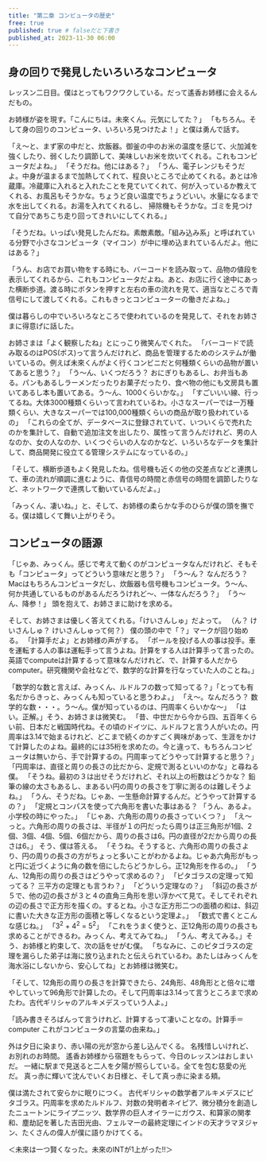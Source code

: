 ```yaml
---
title: "第二章 コンピュータの歴史"
free: true
published: true # falseだと下書き
published_at: 2023-11-30 06:00
---
```


## 身の回りで発見したいろいろなコンピュータ
レッスン二日目。僕はとってもワクワクしている。だって遙香お姉様に会えるんだもの。

お姉様が姿を現す。「こんにちは。未來くん。元気にしてた？」
「もちろん。そして身の回りのコンピュータ、いろいろ見つけたよ！」と僕は勇んで話す。

「え〜と、まず家の中だと、炊飯器。御釜の中のお米の温度を感じて、火加減を強くしたり、弱くしたり調節して、美味しいお米を炊いてくれる。これもコンピュータだよね。」
「そうだね。他にはある？」
「うん、電子レンジもそうだよ。中身が温まるまで加熱してくれて、程良いところで止めてくれる。あとは冷蔵庫。冷蔵庫に入れると入れたことを見ていてくれて、何が入っているか教えてくれる、お風呂もそうかな。ちょうど良い温度でちょうどいい。水量になるまで水を出してくれる。お湯を入れてくれるし、 掃除機もそうかな。ゴミを見つけて自分であちこち走り回ってきれいにしてくれる。」

「そうだね。いっぱい発見したんだね。素敵素敵。「組み込み系」と呼ばれている分野で小さなコンピュータ（マイコン）が中に埋め込まれているんだよ。他にはある？」

「うん、お店でお買い物をする時にも、バーコードを読み取って、品物の値段を表示してくれるから、これもコンピュータだよね。あと、お店に行く途中にあった横断歩道。渡る時にボタンを押すと左右の車の流れを見て、適当なところで青信号にして渡してくれる。これもきっとコンピューターの働きだよね。」

僕は暮らしの中でいろいろなところで使われているのを発見して、それをお姉さまに得意げに話した。

お姉さまは「よく観察したね」とにっこり微笑んでくれた。
「バーコードで読み取るのはPOS(ポス)って言うんだけれど、商品を管理するためのシステムが働いているの。例えば未來くんがよく行くコンビニだと何種類くらいの品物が置いてあると思う？」
「う〜ん、いくつだろう？ おにぎりもあるし、お弁当もある。パンもあるしラーメンだったりお菓子だったり、食べ物の他にも文房具も置いてあるし本も置いてある。う〜ん、1000くらいかな。」
「すごいいい線、行ってるね。大体3000種類くらいって言われているわ。小さなスーパーでは一万種類くらい、大きなスーパーでは100,000種類くらいの商品が取り扱われているの」
「これらの全てが、データベースに登録されていて、いついくらで売れたのかを集計して、自動で追加注文を出したり、属性って言うんだけれど、男の人なのか、女の人なのか、いくつぐらいの人なのかなど、いろいろなデータを集計して、商品開発に役立てる管理システムになっているの。」

「そして、横断歩道もよく発見したね。信号機も近くの他の交差点などと連携して、車の流れが順調に進むように、青信号の時間と赤信号の時間を調節したりなど、ネットワークで連携して動いているんだよ。」

「みっくん、凄いね。」と、そして、お姉様の柔らかな手のひらが僕の頭を撫でる。僕は嬉しくて舞い上がりそう。

## コンピュータの語源
「じゃあ、みっくん。感じで考えて動くのがコンピュータなんだけれど、そもそも「コンピュータ」ってどういう意味だと思う？」
「う〜ん？ なんだろう？ Macはもちろんコンピュータだし、炊飯器も信号機もコンピュータ。う〜ん、何か共通しているものがあるんだろうけれど〜、一体なんだろう？」
「う〜ん、降参！」
頭を抱えて、お姉さまに助けを求める。

そして、お姉さまは優しく答えてくれる。「けいさんしゅ」だよって。
（ん？ けいさんしゅ？ けいさんしゅって何？） 僕の頭の中で「？」マークが回り始める。
「計算手だよ」とお姉様の声がする。
「ボールを投げる人の事は投手。車を運転する人の事は運転手って言うよね。計算をする人は計算手って言ったの。英語でcomputeは計算するって意味なんだけれど、で、計算する人だから computer。研究機関や会社などで、数学的な計算を行なっていた人のことね。」

「数学的な数と言えば、みっくん、ルドルフの数って知ってる？」「とっても有名だからきっと、みっくんも知っていると思うわよ。」
「え〜。なんだろう？ 数学的な数・・・。う〜ん。僕が知っているのは、円周率くらいかな〜」
「はい。正解。」そう、お姉さまは微笑む。
「昔、中世だから今から四、五百年くらい前、日本だと戦国時代ね。その頃のドイツに、ルドルフと言う人がいたの。円周率は3.14で始まるけれど、どこまで続くのかすごく興味があって、生涯をかけて計算したのよね。最終的には35桁を求めたの。今と違って、もちろんコンピュータは無いから、手で計算するの。円周率ってどうやって計算すると思う？」
「円周率は、直径と周りの長さの比だから、定規で測るといいのかな」と尋ねる僕。
「そうね。最初の３は出せそうだけれど、それ以上の桁数はどうかな？ 鉛筆の線の太さもあるし、まあるい円の周りの長さを丁寧に測るのは難しそうよね。」
「うん、そうだね。じゃあ、一生懸命計算するんだ。どうやって計算するの？」
「定規とコンパスを使って六角形を書いた事はある？
「うん、あるよ。小学校の時にやった。」
「じゃあ、六角形の周りの長さっていくつ？」
「え〜っと。六角形の周りの長さは、半径が１の円だったら周りは正三角形が1個、2個、3個、4個、5個、6個だから、周りの長さは6。円の直径が2だから周りの長さは6。」
そう、僕は答える。
「そうね。そうすると、六角形の周りの長さより、円の周りの長さの方がちょっと多いことがわかるよね。じゃあ六角形がもっと円に近づくように角の数を倍にしたらどうかしら。正12角形を作るの。」
「うん、12角形の周りの長さはどうやって求めるの？」
「ピタゴラスの定理って知ってる？ 三平方の定理とも言うわ？」
「どういう定理なの？」
「斜辺の長さが５で、他の辺の長さが３と４の直角三角形を思い浮かべて見て。そしてそれぞれの辺の長さで正方形を描くの。するとね。小さな正方形二つの面積の和は、斜辺に書いた大きな正方形の面積と等しくなるという定理よ。」
「数式で書くとこんな感じね。」
「3<sup>2</sup> + 4<sup>2</sup> = 5<sup>2</sup>」
「これをうまく使うと、正12角形の周りの長さも求めることができるわ。みっくん、考えてみてね。」
「うん、考えてみる。」そう、お姉様と約束して、次の話をせがむ僕。
「ちなみに、このピタゴラスの定理を漏らした弟子は海に放り込まれたと伝えられているわ。あたしはみっくんを海水浴にしないから、安心してね」とお姉様は微笑む。

「そして、12角形の周りの長さを計算できたら、24角形、48角形とと倍々に増やしていって96角形で計算したの。そして円周率は3.14って言うところまで求めたわ。古代ギリシャのアルキメデスっていう人よ。」

「読み書きそろばんって言うけれど、計算するって凄いことなの。計算手＝computer これがコンピュータの言葉の由来ね。」

外は夕日に染まり、赤い陽の光が窓から差し込んでくる。
名残惜しいけれど、お別れのお時間。
遙香お姉様から宿題をもらって、今日のレッスンはおしまいだ。
一緒に駅まで見送ると二人を夕陽が照らしている。全てを包む慈愛の光だ。
真っ赤に輝いて沈んでいくお日様と、そして真っ赤に染まる頬。

僕は満たされて安らかに眠りにつく。
古代ギリシャの数学者アルキメデスにピタゴラス。円周率を求めたルドルフ、対数の発明者ネイピア、微分積分を創造したニュートンにライプニッツ、数学界の巨人オイラーにガウス、和算家の関孝和、塵劫記を著した吉田光由、フェルマーの最終定理にインドの天才ラマヌジャン、たくさんの偉人が僕に語りかけてくる。

＜未來は一つ賢くなった。未來のINTが1上がった!!＞
